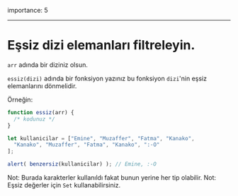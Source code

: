 importance: 5

---

# Eşsiz dizi elemanları filtreleyin.

`arr` adında bir diziniz olsun.

`essiz(dizi)` adında bir fonksiyon yazınız bu fonksiyon `dizi`'nin eşsiz elemanlarını dönmelidir.

Örneğin:

```js
function essiz(arr) {
  /* kodunuz */
}

let kullanicilar = ["Emine", "Muzaffer", "Fatma", "Kanako",
  "Kanako", "Muzaffer", "Fatma", "Kanako", ":-O"
];

alert( benzersiz(kullanicilar) ); // Emine, :-O
```
Not: Burada karakterler kullanıldı fakat bunun yerine her tip olabilir.
Not: Eşsiz değerler için `Set` kullanabilirsiniz.
